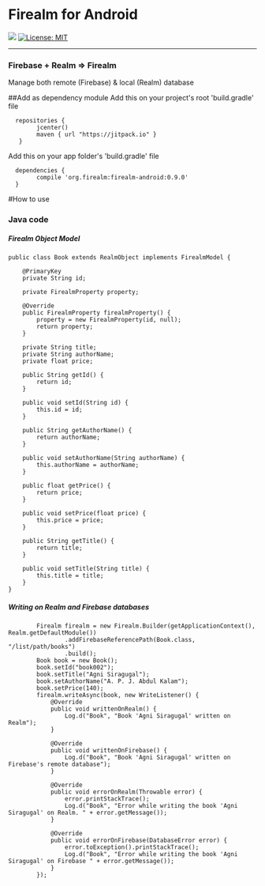 # Firealm for Android

[![](https://jitpack.io/v/org.firealm/firealm-android.svg)](https://jitpack.io/#org.firealm/firealm-android)
[![License: MIT](https://img.shields.io/badge/License-MIT-orange.svg)](https://opensource.org/licenses/MIT)
<hr />

### Firebase + Realm => Firealm
Manage both remote (Firebase) &amp; local (Realm) database

##Add as dependency module
Add this on your project's root 'build.gradle' file
```
  repositories { 
        jcenter()
        maven { url "https://jitpack.io" }
   }
```
Add this on your app folder's 'build.gradle' file
```
  dependencies {
        compile 'org.firealm:firealm-android:0.9.0'
  }
```
#How to use
### Java code
##### Firealm Object Model
```
public class Book extends RealmObject implements FirealmModel {

    @PrimaryKey
    private String id;

    private FirealmProperty property;

    @Override
    public FirealmProperty firealmProperty() {
        property = new FirealmProperty(id, null);
        return property;
    }

    private String title;
    private String authorName;
    private float price;

    public String getId() {
        return id;
    }

    public void setId(String id) {
        this.id = id;
    }

    public String getAuthorName() {
        return authorName;
    }

    public void setAuthorName(String authorName) {
        this.authorName = authorName;
    }

    public float getPrice() {
        return price;
    }

    public void setPrice(float price) {
        this.price = price;
    }

    public String getTitle() {
        return title;
    }

    public void setTitle(String title) {
        this.title = title;
    }
}
```
##### Writing on Realm and Firebase databases
```
        Firealm firealm = new Firealm.Builder(getApplicationContext(), Realm.getDefaultModule())
                .addFirebaseReferencePath(Book.class, "/list/path/books")
                .build();
        Book book = new Book();
        book.setId("book002");
        book.setTitle("Agni Siragugal");
        book.setAuthorName("A. P. J. Abdul Kalam");
        book.setPrice(140);
        firealm.writeAsync(book, new WriteListener() {
            @Override
            public void writtenOnRealm() {
                Log.d("Book", "Book 'Agni Siragugal' written on Realm");
            }

            @Override
            public void writtenOnFirebase() {
                Log.d("Book", "Book 'Agni Siragugal' written on Firebase's remote database");
            }

            @Override
            public void errorOnRealm(Throwable error) {
                error.printStackTrace();
                Log.d("Book", "Error while writing the book 'Agni Siragugal' on Realm. " + error.getMessage());
            }

            @Override
            public void errorOnFirebase(DatabaseError error) {
                error.toException().printStackTrace();
                Log.d("Book", "Error while writing the book 'Agni Siragugal' on Firebase " + error.getMessage());
            }
        });
```

